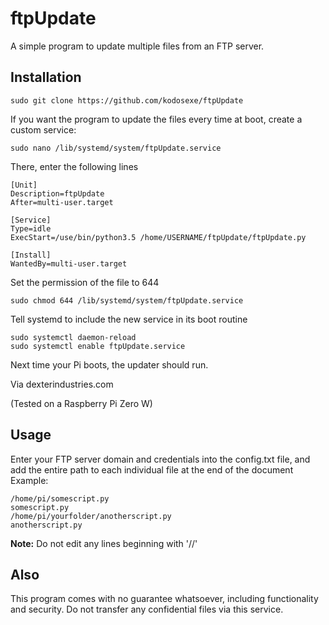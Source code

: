 ftpUpdate
=========
A simple program to update multiple files from an FTP server.

Installation
------------
	sudo git clone https://github.com/kodosexe/ftpUpdate

If you want the program to update the files every time at boot, create a custom service:

	sudo nano /lib/systemd/system/ftpUpdate.service

There, enter the following lines

	[Unit]
	Description=ftpUpdate
	After=multi-user.target
	
	[Service]
	Type=idle
	ExecStart=/use/bin/python3.5 /home/USERNAME/ftpUpdate/ftpUpdate.py
	
	[Install]
	WantedBy=multi-user.target

Set the permission of the file to 644

	sudo chmod 644 /lib/systemd/system/ftpUpdate.service

Tell systemd to include the new service in its boot routine

	sudo systemctl daemon-reload
	sudo systemctl enable ftpUpdate.service

Next time your Pi boots, the updater should run.

Via dexterindustries.com

(Tested on a Raspberry Pi Zero W)

Usage
-----
Enter your FTP server domain and credentials into the config.txt file, and add the entire path to each individual file at the end of the document</br>
Example:

	/home/pi/somescript.py
	somescript.py
	/home/pi/yourfolder/anotherscript.py
	anotherscript.py

<b>Note:</b>
Do not edit any lines beginning with '//'

Also
----
This program comes with no guarantee whatsoever, including functionality and security.
Do not transfer any confidential files via this service.
